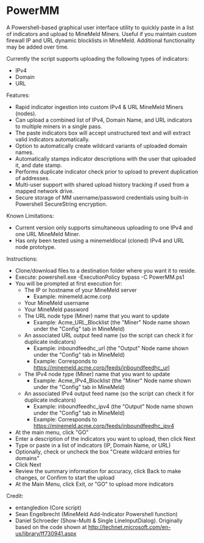 # PowerMM
A Powershell-based graphical user interface utility to quickly paste in a list of indicators and upload to MineMeld Miners. Useful if you maintain custom firewall IP and URL dynamic blocklists in MineMeld. Additional functionality may be added over time.

Currently the script supports uploading the following types of indicators:

- IPv4
- Domain
- URL

Features:

- Rapid indicator ingestion into custom IPv4 & URL MineMeld Miners (nodes).
- Can upload a combined list of IPv4, Domain Name, and URL indicators to multiple miners in a single pass.
- The paste indicators box will accept unstructured text and will extract valid indicators automatically.
- Option to automatically create wildcard variants of uploaded domain names.
- Automatically stamps indicator descriptions with the user that uploaded it, and date stamp.
- Performs duplicate indicator check prior to upload to prevent duplication of addresses.
- Multi-user support with shared upload history tracking if used from a mapped network drive.
- Secure storage of MM username/password credentials using built-in Powershell SecureString encryption.

Known Limitations:

- Current version only supports simultaneous uploading to one IPv4 and one URL MineMeld Miner.
- Has only been tested using a minemeldlocal (cloned) IPv4 and URL node prototype.

Instructions:

- Clone/download files to a destination folder where you want it to reside.
- Execute: powershell.exe -ExecutionPolicy bypass -C PowerMM.ps1
- You will be prompted at first execution for:
    - The IP or hostname of your MineMeld server
      - Example: minemeld.acme.corp
    - Your MineMeld username
    - Your MineMeld password
    - The URL node type (Miner) name that you want to update 
      - Example: Acme_URL_Blocklist (the "Miner" Node name shown under the "Config" tab in MineMeld)
    - An associated URL output feed name (so the script can check it for duplicate indicators)
      - Example: inboundfeedhc_url (the "Output" Node name shown under the "Config" tab in MineMeld)
      - Example: Corresponds to https://minemeld.acme.corp/feeds/inboundfeedhc_url
    - The IPv4 node type (Miner) name that you want to update
      - Example: Acme_IPv4_Blocklist (the "Miner" Node name shown under the "Config" tab in MineMeld)
    - An associated IPv4 output feed name (so the script can check it for duplicate indicators)
      - Example: inboundfeedhc_ipv4 (the "Output" Node name shown under the "Config" tab in MineMeld)
      - Example: Corresponds to https://minemeld.acme.corp/feeds/inboundfeedhc_ipv4
- At the main menu, click "GO"
- Enter a description of the indicators you want to upload, then click Next
- Type or paste in a list of indicators (IP, Domain Name, or URL)
- Optionally, check or uncheck the box "Create wildcard entries for domains"
- Click Next
- Review the summary information for accuracy, click Back to make changes, or Confirm to start the upload
- At the Main Menu, click Exit, or "GO" to upload more indicators

Credit:

- entangledion (Core script)
- Sean Engelbrecht (MineMeld Add-Indicator Powershell function)
- Daniel Schroeder (Show-Multi & Single LineInputDialog). Originally based on the code shown at http://technet.microsoft.com/en-us/library/ff730941.aspx

